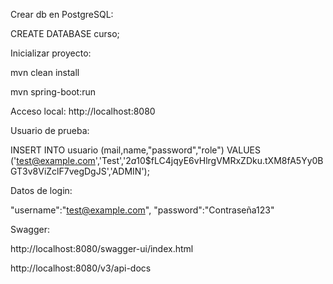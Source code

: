 Crear db en PostgreSQL:

CREATE DATABASE curso;

Inicializar proyecto:

mvn clean install

mvn spring-boot:run

Acceso local: http://localhost:8080

Usuario de prueba:

INSERT INTO usuario (mail,name,"password","role") VALUES
	 ('test@example.com','Test','$2a$10$fLC4jqyE6vHlrgVMRxZDku.tXM8fA5Yy0BGT3v8ViZclF7vegDgJS','ADMIN');


Datos de login:

"username":"test@example.com",
"password":"Contraseña123"

Swagger:

http://localhost:8080/swagger-ui/index.html

http://localhost:8080/v3/api-docs

